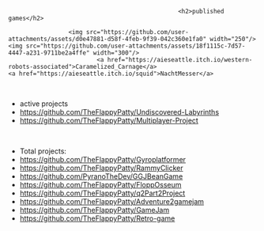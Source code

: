 

                                                    <h2>published games</h2>
  
                     <img src="https://github.com/user-attachments/assets/d0e47881-d58f-4feb-9f39-042c360e1fa0" width="250"/>     <img src="https://github.com/user-attachments/assets/18f1115c-7d57-4447-a231-9711be2a4ffe" width="300"/>
                             <a href="https://aieseattle.itch.io/western-robots-associated">Caramelized_Carnage</a>                               <a href="https://aieseattle.itch.io/squid">NachtMesser</a>


<br>

-  active projects
-  https://github.com/TheFlappyPatty/Undiscovered-Labyrinths
-  https://github.com/TheFlappyPatty/Multiplayer-Project
  
<br>

-  Total projects:
-  https://github.com/TheFlappyPatty/Gyroplatformer
-  https://github.com/TheFlappyPatty/RammyClicker
-  https://github.com/PyranoTheDev/GGJBeanGame
-  https://github.com/TheFlappyPatty/FloppOsseum
-  https://github.com/TheFlappyPatty/q2Part2Project
-  https://github.com/TheFlappyPatty/Adventure2gamejam
-  https://github.com/TheFlappyPatty/GameJam
-  https://github.com/TheFlappyPatty/Retro-game





